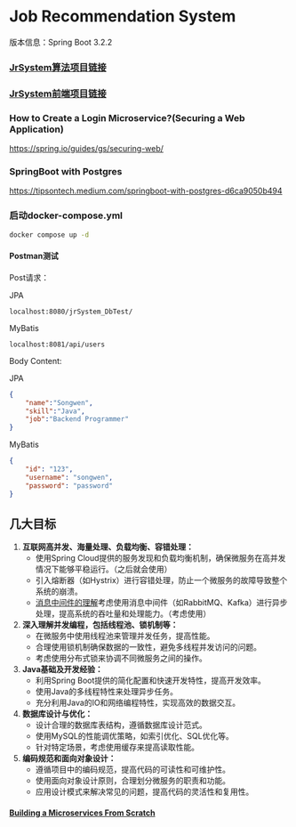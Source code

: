 # Job Recommendation System

版本信息：Spring Boot 3.2.2



### [JrSystem算法项目链接](https://github.com/sw-Hua/Job-Recommendation-System-Algorithm/settings/access?guidance_task=)



### [JrSystem前端项目链接](https://github.com/sw-Hua/Job-Recommendation-System-Frontend)



### How to Create a Login Microservice?(Securing a Web Application)

https://spring.io/guides/gs/securing-web/



### SpringBoot with Postgres

https://tipsontech.medium.com/springboot-with-postgres-d6ca9050b494



### 启动docker-compose.yml

```bash
docker compose up -d
```





#### Postman测试

Post请求：

JPA

```
localhost:8080/jrSystem_DbTest/
```

MyBatis

```
localhost:8081/api/users
```



Body Content:

JPA

```json
{
    "name":"Songwen",
    "skill":"Java",
    "job":"Backend Programmer"
}
```

MyBatis

```json
{
	"id": "123",
	"username": "songwen",
	"password": "password"
}
```









## 几大目标

1. **互联网高并发、海量处理、负载均衡、容错处理：**
   - 使用Spring Cloud提供的服务发现和负载均衡机制，确保微服务在高并发情况下能够平稳运行。（之后就会使用）
   - 引入熔断器（如Hystrix）进行容错处理，防止一个微服务的故障导致整个系统的崩溃。
   - [消息中间件的理解](https://www.youtube.com/watch?v=sqlV8mHoils)考虑使用消息中间件（如RabbitMQ、Kafka）进行异步处理，提高系统的吞吐量和处理能力。（考虑使用）
2. **深入理解并发编程，包括线程池、锁机制等：**
   - 在微服务中使用线程池来管理并发任务，提高性能。
   - 合理使用锁机制确保数据的一致性，避免多线程并发访问的问题。
   - 考虑使用分布式锁来协调不同微服务之间的操作。
3. **Java基础及开发经验：**
   - 利用Spring Boot提供的简化配置和快速开发特性，提高开发效率。
   - 使用Java的多线程特性来处理异步任务。
   - 充分利用Java的IO和网络编程特性，实现高效的数据交互。
4. **数据库设计与优化：**
   - 设计合理的数据库表结构，遵循数据库设计范式。
   - 使用MySQL的性能调优策略，如索引优化、SQL优化等。
   - 针对特定场景，考虑使用缓存来提高读取性能。
5. **编码规范和面向对象设计：**
   - 遵循项目中的编码规范，提高代码的可读性和可维护性。
   - 使用面向对象设计原则，合理划分微服务的职责和功能。
   - 应用设计模式来解决常见的问题，提高代码的灵活性和复用性。





#### [Building a Microservices From Scratch](https://hackernoon.com/building-java-microservices-from-scratch)




